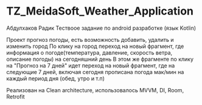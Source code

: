 # TZ_MeidaSoft_Weather_Application

Абдулхаков Радик 
Тествоое задание по android разработке (язык Kotlin)

Проект прогноз погоды, есть возможность добавить, удалить и изменить город
По клику на город переход на новый фрагмент, где информация о погоде(температура, давление, скорость ветра, описание погоды) на сегодняшний день
В этом же фрагменте по клику на "Прогноз на 7 дней" идет переход на новый фрагмент, где на следующие 7 дней, включая сегодня прописана погода
мак/мин на каждый период дня (обед, утро и т.п)

Реализован на Clean architecture, использовалось MVVM, DI, Room, Retrofit 
